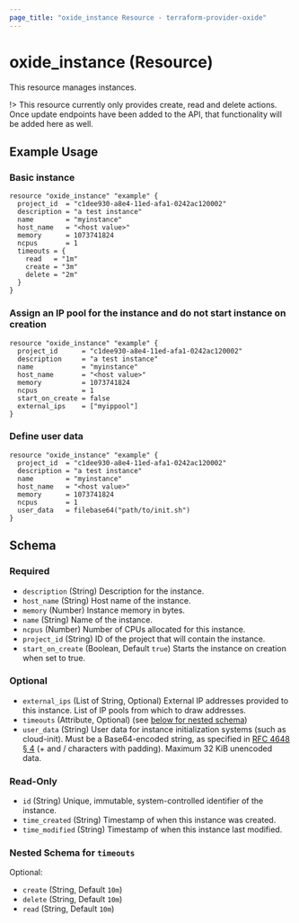 ```yaml
---
page_title: "oxide_instance Resource - terraform-provider-oxide"
---
```


# oxide_instance (Resource)

This resource manages instances.

!> This resource currently only provides create, read and delete actions. Once update endpoints have been added to the API, that functionality will be added here as well.

## Example Usage

### Basic instance

```hcl
resource "oxide_instance" "example" {
  project_id  = "c1dee930-a8e4-11ed-afa1-0242ac120002"
  description = "a test instance"
  name        = "myinstance"
  host_name   = "<host value>"
  memory      = 1073741824
  ncpus       = 1
  timeouts = {
    read   = "1m"
    create = "3m"
    delete = "2m"
  }
}
```

### Assign an IP pool for the instance and do not start instance on creation

```hcl
resource "oxide_instance" "example" {
  project_id      = "c1dee930-a8e4-11ed-afa1-0242ac120002"
  description     = "a test instance"
  name            = "myinstance"
  host_name       = "<host value>"
  memory          = 1073741824
  ncpus           = 1
  start_on_create = false
  external_ips    = ["myippool"]
}
```

### Define user data

```hcl
resource "oxide_instance" "example" {
  project_id  = "c1dee930-a8e4-11ed-afa1-0242ac120002"
  description = "a test instance"
  name        = "myinstance"
  host_name   = "<host value>"
  memory      = 1073741824
  ncpus       = 1
  user_data   = filebase64("path/to/init.sh")
}
```

## Schema

### Required

- `description` (String) Description for the instance.
- `host_name` (String) Host name of the instance.
- `memory` (Number) Instance memory in bytes.
- `name` (String) Name of the instance.
- `ncpus` (Number) Number of CPUs allocated for this instance.
- `project_id` (String) ID of the project that will contain the instance.
- `start_on_create` (Boolean, Default `true`) Starts the instance on creation when set to true.

### Optional

- `external_ips` (List of String, Optional) External IP addresses provided to this instance. List of IP pools from which to draw addresses.
- `timeouts` (Attribute, Optional) (see [below for nested schema](#nestedatt--timeouts))
- `user_data` (String) User data for instance initialization systems (such as cloud-init). Must be a Base64-encoded string, as specified in [RFC 4648 § 4](https://datatracker.ietf.org/doc/html/rfc4648#section-4) (+ and / characters with padding). Maximum 32 KiB unencoded data.

### Read-Only

- `id` (String) Unique, immutable, system-controlled identifier of the instance.
- `time_created` (String) Timestamp of when this instance was created.
- `time_modified` (String) Timestamp of when this instance last modified.

<a id="nestedatt--timeouts"></a>

### Nested Schema for `timeouts`

Optional:

- `create` (String, Default `10m`)
- `delete` (String, Default `10m`)
- `read` (String, Default `10m`)
